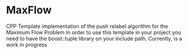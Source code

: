MaxFlow
=======

CPP Template implementation of the push relabel algorithm for the Maximum Flow Problem
In order to use this template in your project you need to have the boost::tuple library
on your include path. Currently, is a work in progress
